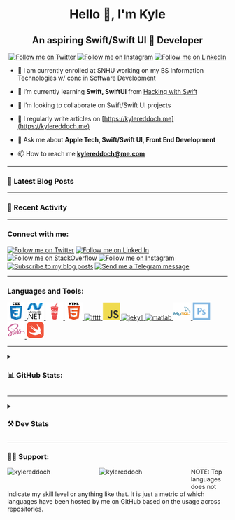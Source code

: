 # <div align="center" style="border:none;">Hello 👋, I'm Kyle</div>
## <div align="center" style="border:none;">An aspiring Swift/Swift UI  Developer</div>

<p align="center"><a href="https://twitter.com/winphankyle" target="blank" alt="Follow me on Twitter"><img src="https://img.shields.io/twitter/follow/winphankyle?logo=twitter&style=for-the-badge" alt="Follow me on Twitter" /></a> <a href="https://instagram.com/kyle.reddoch" target="blank" alt="Follow me on Instagram"><img src="https://img.shields.io/badge/kyle.reddoch-%23E4405F.svg?style=for-the-badge&logo=Instagram&logoColor=white" alt="Follow me on Instagram" /></a> <a href="https://www.linkedin.com/in/kylereddoch/" target="blank" alt="Follow me on LinkedIn"><img src="https://img.shields.io/badge/linkedin-%230077B5.svg?style=for-the-badge&logo=linkedin&logoColor=white" alt="Follow me on LinkedIn" /></a>
</p>

- 📓 I am currently enrolled at SNHU working on my BS Information Technologies w/ conc in Software Development

- 🌱 I’m currently learning **Swift, SwiftUI** from [Hacking with Swift](https://www.hackingwithswift.com)

- 🤝 I’m looking to collaborate on Swift/Swift UI projects

- 📝 I regularly write articles on [https://kylereddoch.me](https://kylereddoch.me)

- 💬 Ask me about **Apple Tech, Swift/Swift UI, Front End Development** 

- 📫 How to reach me **kylereddoch@me.com**

---

### 📝 Latest Blog Posts
<!-- BLOG-POST-LIST:START -->
<!-- BLOG-POST-LIST:END -->

---

### 🎯 Recent Activity
<!--START_SECTION:activity-->

---

<h3 align="left">Connect with me:</h3>
<p align="left">
<a href="https://twitter.com/winphankyle" target="blank"><img align="center" height="32" width="32" src="https://cdn.jsdelivr.net/npm/simple-icons@v5/icons/twitter.svg" alt="Follow me on Twitter" /></a>
<a href="https://linkedin.com/in/kylereddoch" target="blank"><img align="center" height="32" width="32" src="https://cdn.jsdelivr.net/npm/simple-icons@v5/icons/linkedin.svg" alt="Follow me on Linked In" /></a>
<a href="https://stackoverflow.com/users/17354723" target="blank"><img align="center" height="32" width="32" src="https://cdn.jsdelivr.net/npm/simple-icons@v5/icons/stackoverflow.svg" alt="Follow me on StackOverflow" /></a>
<a href="https://instagram.com/kyle.reddoch" target="blank"><img align="center" height="32" width="32" src="https://cdn.jsdelivr.net/npm/simple-icons@v5/icons/instagram.svg" alt="Follow me on Instagram" /></a>
<a href="/https://kylereddoch.me/feed.xml" target="blank"><img align="center" height="32" width="32" src="https://cdn.jsdelivr.net/npm/simple-icons@v5/icons/rss.svg" alt="Subscribe to my blog posts" /></a>
<a href="https://t.me/kylereddoch" target="_blank"><img align="center" height="32" width="32" src="https://cdn.jsdelivr.net/npm/simple-icons@v5/icons/telegram.svg" alt="Send me a Telegram message" /></a>
</p>

---

<h3 align="left">Languages and Tools:</h3>
<p align="left"> <a href="https://www.w3schools.com/css/" target="_blank" rel="noreferrer"> <img src="https://raw.githubusercontent.com/devicons/devicon/master/icons/css3/css3-original-wordmark.svg" alt="css3" width="40" height="40"/> </a> <a href="https://dotnet.microsoft.com/" target="_blank" rel="noreferrer"> <img src="https://raw.githubusercontent.com/devicons/devicon/master/icons/dot-net/dot-net-original-wordmark.svg" alt="dotnet" width="40" height="40"/> </a> <a href="https://gulpjs.com" target="_blank" rel="noreferrer"> <img src="https://raw.githubusercontent.com/devicons/devicon/master/icons/gulp/gulp-plain.svg" alt="gulp" width="40" height="40"/> </a> <a href="https://www.w3.org/html/" target="_blank" rel="noreferrer"> <img src="https://raw.githubusercontent.com/devicons/devicon/master/icons/html5/html5-original-wordmark.svg" alt="html5" width="40" height="40"/> </a> <a href="https://ifttt.com/" target="_blank" rel="noreferrer"> <img src="https://www.vectorlogo.zone/logos/ifttt/ifttt-ar21.svg" alt="ifttt" width="40" height="40"/> </a> <a href="https://developer.mozilla.org/en-US/docs/Web/JavaScript" target="_blank" rel="noreferrer"> <img src="https://raw.githubusercontent.com/devicons/devicon/master/icons/javascript/javascript-original.svg" alt="javascript" width="40" height="40"/> </a> <a href="https://jekyllrb.com/" target="_blank" rel="noreferrer"> <img src="https://www.vectorlogo.zone/logos/jekyllrb/jekyllrb-icon.svg" alt="jekyll" width="40" height="40"/> </a> <a href="https://www.mathworks.com/" target="_blank" rel="noreferrer"> <img src="https://upload.wikimedia.org/wikipedia/commons/2/21/Matlab_Logo.png" alt="matlab" width="40" height="40"/> </a> <a href="https://www.mysql.com/" target="_blank" rel="noreferrer"> <img src="https://raw.githubusercontent.com/devicons/devicon/master/icons/mysql/mysql-original-wordmark.svg" alt="mysql" width="40" height="40"/> </a> <a href="https://www.photoshop.com/en" target="_blank" rel="noreferrer"> <img src="https://raw.githubusercontent.com/devicons/devicon/master/icons/photoshop/photoshop-line.svg" alt="photoshop" width="40" height="40"/> </a> <a href="https://sass-lang.com" target="_blank" rel="noreferrer"> <img src="https://raw.githubusercontent.com/devicons/devicon/master/icons/sass/sass-original.svg" alt="sass" width="40" height="40"/> </a> <a href="https://developer.apple.com/swift/" target="_blank" rel="noreferrer"> <img src="https://raw.githubusercontent.com/devicons/devicon/master/icons/swift/swift-original.svg" alt="swift" width="40" height="40"/> </a> </p>

---

<details>

<summary><h3 align="left">📊 GitHub Stats:</h3></summary>
<p><img align="left" src="https://github-readme-stats-sigma-rouge.vercel.app/api?username=kylereddoch&show_icons=true&theme=tokyonight&locale=en" alt="kylereddoch" /></p>

<p><img align="left" src="https://github-readme-stats-sigma-rouge.vercel.app/api/top-langs?username=kylereddoch&show_icons=true&theme=tokyonight&hide_border=true&locale=en&layout=compact" alt="kylereddoch" /></p>

<p><img align="left" src="https://github-readme-stats-sigma-rouge.vercel.app/api/wakatime?username=kylereddoch&show_icons=true&theme=tokyonight&hide_border=true&locale=en&layout=compact" alt="kylereddoch" /></p>

</details>

---

<details>
<summary><h3 align="left">⚒ Dev Stats</h3></summary>
<!--START_SECTION:waka-->
<!--END_SECTION:waka-->
</details>

---

<h3 align="left">🙏🏼 Support:</h3>
<p><a href="https://www.buymeacoffee.com/kylereddoch"><img align="left" src="https://cdn.buymeacoffee.com/buttons/v2/default-yellow.png" height="50" width="210" alt="kylereddoch" /></a> <a href="sms:+18064181016"><img align="left" src="https://img.shields.io/badge/ApplePay-000000.svg?style=for-the-badge&logo=Apple-Pay&logoColor=white" height="50" width="210" alt="kylereddoch" /></a></p>


NOTE: Top languages does not indicate my skill level or anything like that. It is just a metric of which languages have been hosted by me on GitHub based on the usage across repositories.